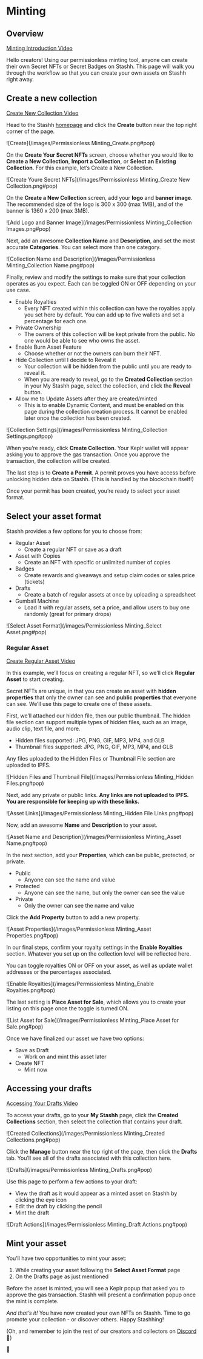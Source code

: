 # Minting

## Overview

[Minting Introduction Video](https://youtu.be/bbOBc5f5C4o)

Hello creators! Using our permissionless minting tool, anyone can create their own Secret NFTs or Secret Badges on Stashh. This page will walk you through the workflow so that you can create your own assets on Stashh right away.

## Create a new collection

[Create New Collection Video](https://youtu.be/-jgr8fPd9nw)

Head to the Stashh [homepage]([stashh.io](https://stashh.io/)) and click the **Create** button near the top right corner of the page.

![Create](/images/Permissionless Minting_Create.png#pop)

On the **Create Your Secret NFTs** screen, choose whether you would like to **Create a New Collection**, **Import a Collection**, or **Select an Existing Collection**. For this example, let’s Create a New Collection.

![Create Youre Secret NFTs](/images/Permissionless Minting_Create New Collection.png#pop)

On the **Create a New Collection** screen, add your **logo** and **banner image**. The recommended size of the logo is 300 x 300 (max 1MB), and of the banner is 1360 x 200 (max 3MB).

![Add Logo and Banner Image](/images/Permissionless Minting_Collection Images.png#pop)

Next, add an awesome **Collection Name** and **Description**, and set the most accurate **Categories**. You can select more than one category.

![Collection Name and Description](/images/Permissionless Minting_Collection Name.png#pop)

Finally, review and modify the settings to make sure that your collection operates as you expect. Each can be toggled ON or OFF depending on your use case.

- Enable Royalties
  - Every NFT created within this collection can have the royalties apply you set here by default. You can add up to five wallets and set a percentage for each one.
- Private Ownership
  - The owners of this collection will be kept private from the public. No one would be able to see who owns the asset.
- Enable Burn Asset Feature
  - Choose whether or not the owners can burn their NFT.
- Hide Collection until I decide to Reveal it
  - Your collection will be hidden from the public until you are ready to reveal it. 
  - When you are ready to reveal, go to the **Created Collection** section in your My Stashh page, select the collection, and click the **Reveal** button.
- Allow me to Update Assets after they are created/minted
  - This is to enable Dynamic Content, and must be enabled on this page during the collection creation process. It cannot be enabled later once the collection has been created.

![Collection Settings](/images/Permissionless Minting_Collection Settings.png#pop)

When you’re ready, click **Create Collection**. Your Keplr wallet will appear asking you to approve the gas transaction. Once you approve the transaction, the collection will be created.

The last step is to **Create a Permit**. A permit proves you have access before unlocking hidden data on Stashh. (This is handled by the blockchain itself!)

Once your permit has been created, you’re ready to select your asset format.

## Select your asset format

Stashh provides a few options for you to choose from:

- Regular Asset
    - Create a regular NFT or save as a draft
- Asset with Copies
    - Create an NFT with specific or unlimited number of copies
- Badges
    - Create rewards and giveaways and setup claim codes or sales price (tickets)
- Drafts
    - Create a batch of regular assets at once by uploading a spreadsheet
- Gumball Machine
    - Load it with regular assets, set a price, and allow users to buy one randomly (great for primary drops)

![Select Asset Format](/images/Permissionless Minting_Select Asset.png#pop)

### Regular Asset

[Create Regular Asset Video](https://youtu.be/qV-gXnpQ5Yg)

In this example, we’ll focus on creating a regular NFT, so we’ll click **Regular Asset** to start creating.

Secret NFTs are unique, in that you can create an asset with **hidden properties** that only the owner can see and **public properties** that everyone can see. We’ll use this page to create one of these assets.

First, we’ll attached our hidden file, then our public thumbnail. The hidden file section can support multiple types of hidden files, such as an image, audio clip, text file, and more.

- Hidden files supported: JPG, PNG, GIF, MP3, MP4, and GLB
- Thumbnail files supported: JPG, PNG, GIF, MP3, MP4, and GLB

Any files uploaded to the Hidden Files or Thumbnail File section are uploaded to IPFS.

![Hidden Files and Thumbnail File](/images/Permissionless Minting_Hidden Files.png#pop)

Next, add any private or public links. **Any links are not uploaded to IPFS. You are responsible for keeping up with these links.**

![Asset Links](/images/Permissionless Minting_Hidden File Links.png#pop)

Now, add an awesome **Name** and **Description** to your asset.

![Asset Name and Description](/images/Permissionless Minting_Asset Name.png#pop)

In the next section, add your **Properties**, which can be public, protected, or private.

- Public
    - Anyone can see the name and value
- Protected
    - Anyone can see the name, but only the owner can see the value
- Private
    - Only the owner can see the name and value

Click the **Add Property** button to add a new property.

![Asset Properties](/images/Permissionless Minting_Asset Properties.png#pop)

In our final steps, confirm your royalty settings in the **Enable Royalties** section. Whatever you set up on the collection level will be reflected here.

You can toggle royalties ON or OFF on your asset, as well as update wallet addresses or the percentages associated.

![Enable Royalties](/images/Permissionless Minting_Enable Royalties.png#pop)

The last setting is **Place Asset for Sale**, which allows you to create your listing on this page once the toggle is turned ON.

![List Asset for Sale](/images/Permissionless Minting_Place Asset for Sale.png#pop)

Once we have finalized our asset we have two options:

- Save as Draft
    - Work on and mint this asset later
- Create NFT
    - Mint now

## Accessing your drafts

[Accessing Your Drafts Video](https://youtu.be/ZdWTXAXYHNU)

To access your drafts, go to your **My Stashh** page, click the **Created Collections** section, then select the collection that contains your draft.

![Created Collections](/images/Permissionless Minting_Created Collections.png#pop)

Click the **Manage** button near the top right of the page, then click the **Drafts** tab. You’ll see all of the drafts associated with this collection here.

![Drafts](/images/Permissionless Minting_Drafts.png#pop)

Use this page to perform a few actions to your draft:

- View the draft as it would appear as a minted asset on Stashh by clicking the eye icon
- Edit the draft by clicking the pencil
- Mint the draft

![Draft Actions](/images/Permissionless Minting_Draft Actions.png#pop)

## Mint your asset

You’ll have two opportunities to mint your asset:

1. While creating your asset following the **Select Asset Format** page
2. On the Drafts page as just mentioned

Before the asset is minted, you will see a Keplr popup that asked you to approve the gas transaction. Stashh will present a confirmation popup once the mint is complete.

*And that’s it!* You have now created your own NFTs on Stashh. Time to go promote your collection - or discover others. Happy Stashhing!

(Oh, and remember to join the rest of our creators and collectors on [Discord](https://chat.stashh.io) 🎉)

💎
